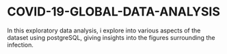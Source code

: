 # COVID-19-GLOBAL-DATA-ANALYSIS
In this exploratory data analysis, i explore into various aspects of the dataset using postgreSQL, giving insights into the figures surrounding the infection.
